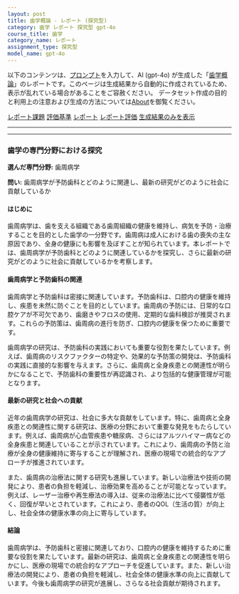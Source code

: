 ```yaml
---
layout: post
title: 歯学概論 - レポート (探究型)
category: 歯学 レポート 探究型 gpt-4o
course_title: 歯学
category_name: レポート
assignment_type: 探究型
model_name: gpt-4o
---
```


以下のコンテンツは、[プロンプト](http://127.0.0.1:8000/generated/歯学/gpt-4o/prompt_レポート-探究型.md)を入力して、AI (gpt-4o) が生成した「[歯学概論](/contents/歯学/)」のレポートです。このページは生成結果から自動的に作成されているため、表示が乱れている場合があることをご容赦ください。
データセット作成の目的と利用上の注意および生成の方法については[About](/About)を御覧ください。

[レポート課題](../レポート課題-探究型)
[評価基準](../評価基準-探究型)
[レポート](../レポート-探究型)
[レポート評価](../レポート評価-探究型)
[生成結果のみを表示](http://127.0.0.1:8000/generated/歯学/gpt-4o/レポート-探究型.md)
  

***
***
  
### 歯学の専門分野における探究

**選んだ専門分野:** 歯周病学

**問い:** 歯周病学が予防歯科とどのように関連し、最新の研究がどのように社会に貢献しているか

#### はじめに

歯周病学は、歯を支える組織である歯周組織の健康を維持し、病気を予防・治療することを目的とした歯学の一分野です。歯周病は成人における歯の喪失の主な原因であり、全身の健康にも影響を及ぼすことが知られています。本レポートでは、歯周病学が予防歯科とどのように関連しているかを探究し、さらに最新の研究がどのように社会に貢献しているかを考察します。

#### 歯周病学と予防歯科の関連

歯周病学と予防歯科は密接に関連しています。予防歯科は、口腔内の健康を維持し、疾患を未然に防ぐことを目的としています。歯周病の予防には、日常的な口腔ケアが不可欠であり、歯磨きやフロスの使用、定期的な歯科検診が推奨されます。これらの予防策は、歯周病の進行を防ぎ、口腔内の健康を保つために重要です。

歯周病学の研究は、予防歯科の実践においても重要な役割を果たしています。例えば、歯周病のリスクファクターの特定や、効果的な予防策の開発は、予防歯科の実践に直接的な影響を与えます。さらに、歯周病と全身疾患との関連性が明らかになることで、予防歯科の重要性が再認識され、より包括的な健康管理が可能となります。

#### 最新の研究と社会への貢献

近年の歯周病学の研究は、社会に多大な貢献をしています。特に、歯周病と全身疾患との関連性に関する研究は、医療の分野において重要な発見をもたらしています。例えば、歯周病が心血管疾患や糖尿病、さらにはアルツハイマー病などの全身疾患と関連していることが示されています。これにより、歯周病の予防と治療が全身の健康維持に寄与することが理解され、医療の現場での統合的なアプローチが推進されています。

また、歯周病の治療法に関する研究も進展しています。新しい治療法や技術の開発により、患者の負担を軽減し、治療効果を高めることが可能となっています。例えば、レーザー治療や再生療法の導入は、従来の治療法に比べて侵襲性が低く、回復が早いとされています。これにより、患者のQOL（生活の質）が向上し、社会全体の健康水準の向上に寄与しています。

#### 結論

歯周病学は、予防歯科と密接に関連しており、口腔内の健康を維持するために重要な役割を果たしています。最新の研究は、歯周病と全身疾患との関連性を明らかにし、医療の現場での統合的なアプローチを促進しています。また、新しい治療法の開発により、患者の負担を軽減し、社会全体の健康水準の向上に貢献しています。今後も歯周病学の研究が進展し、さらなる社会貢献が期待されます。
